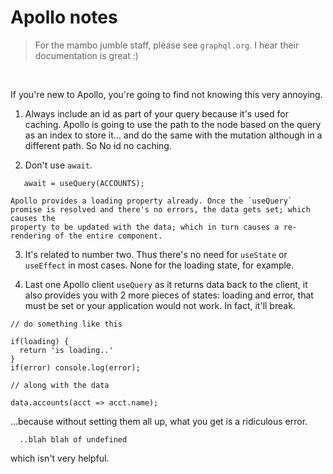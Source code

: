 # Apollo notes 

> For the mambo jumble staff, please see `graphql.org`.  I hear their documentation is great :)

<br />

If you're new to Apollo, you're going to find not knowing this very annoying.

1. Always include an id as part of your query because it's used for caching. Apollo is going to use the path to the node based on the 
   query as an index to store it... and do the same with the mutation although in a different path. So No id no caching.

2. Don't use `await`. 

```
   await = useQuery(ACCOUNTS);
```

    Apollo provides a loading property already. Once the `useQuery` promise is resolved and there's no errors, the data gets set; which causes the
    property to be updated with the data; which in turn causes a re-rendering of the entire component.
  
3. It's related to number two. Thus there's no need for `useState` or `useEffect` in most cases. None for the loading state, for example. 

4. Last one Apollo client `useQuery` as it returns data back to the client, it also provides you with 2 more pieces of states: loading and error, 
   that must be set or your application would not work. In fact, it'll break.
   
  ````
  // do something like this
  
  if(loading) {
    return 'is loading..'
  }
  if(error) console.log(error);
  
  // along with the data
  
  data.accounts(acct => acct.name);
  
  ````
  
  ...because without setting them all up, what you get is a ridiculous error.
  
  
  
  ````
    ..blah blah of undefined   
  ````
  
  which isn't very helpful.
  
  
  
  
  
  
